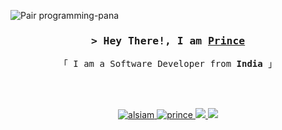 ![Pair programming-pana](https://github.com/prince2520/prince2520/assets/68547999/5a94c7dc-1e7a-47be-aa9c-a1249d4d7ffc)
<!-- Intro  -->
<h3 align="center">
        <samp>&gt; Hey There!, I am
                <b><a target="_blank" href="https://princedeveloper.vercel.app/">Prince</a></b>
        </samp>
</h3>


<p align="center"> 
  <samp>
    「 I am a Software Developer from <b>India</b> 」
  </samp>
</p>

</br>
</br>

<p align="center">
 <a href="https://princedeveloper.vercel.app/" target="blank">
  <img src="https://img.shields.io/badge/Website-DC143C?style=for-the-badge&logo=medium&logoColor=white" alt="alsiam" />
 </a>
 <a href="https://www.linkedin.com/in/prince-04273a1a2/" target="_blank">
  <img src="https://img.shields.io/badge/LinkedIn-0077B5?style=for-the-badge&logo=linkedin&logoColor=white" alt="prince"/>
 </a>
 <a href="https://twitter.com/dev_prince123" target="_blank">
  <img src="https://img.shields.io/badge/Twitter-1DA1F2?style=for-the-badge&logo=twitter&logoColor=white" />
 </a>
<a href="mailto:prince2520p@gmail.com" target="_blank">
  <img src="https://img.shields.io/badge/Gmail-D14836?style=for-the-badge&logo=gmail&logoColor=white" />
 </a>
</p>
<br />
